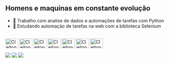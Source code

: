 ## Homens e maquinas em constante evolução 
- 🔭 Trabalho com analise de dados e automações de tarefas com Python
- 🌱 Estudando automação de tarefas na web com a biblioteca Selenium 
<div style="display: inline_block"><br>
            <img align="center" alt="Cleiton-Python" height="30" width="40" src="https://cdn.jsdelivr.net/gh/devicons/devicon/icons/python/python-original.svg" />        
            <img align="center" alt="Cleiton-Python" height="30" width="40" src="https://cdn.jsdelivr.net/gh/devicons/devicon/icons/selenium/selenium-original.svg" />
            <img align="center" alt="Cleiton-Python" height="30" width="40" src="https://cdn.jsdelivr.net/gh/devicons/devicon/icons/mysql/mysql-original-wordmark.svg" />
            <img align="center" alt="Cleiton-Python" height="30" width="40" src="https://cdn.jsdelivr.net/gh/devicons/devicon/icons/arduino/arduino-original.svg" />
            <img align="center" alt="Cleiton-Python" height="30" width="40" src="https://cdn.jsdelivr.net/gh/devicons/devicon/icons/html5/html5-original.svg" />
            <img align="center" alt="Cleiton-Python" height="30" width="40" src="https://cdn.jsdelivr.net/gh/devicons/devicon/icons/javascript/javascript-original.svg" />
            <img align="center" alt="Cleiton-Python" height="30" width="40" src="https://cdn.jsdelivr.net/gh/devicons/devicon/icons/css3/css3-original.svg" />       
</div>

<div>
            
 <a href="https://discord.gg/error404txt" target="_blank"><img src="https://img.shields.io/badge/Discord-7289DA?style=for-the-badge&logo=discord&logoColor=white" target="_blank"></a> 
  <a href = "mailto:cleiton.r.nogueira@gmail.com"><img src="https://img.shields.io/badge/-Gmail-%23333?style=for-the-badge&logo=gmail&logoColor=white" target="_blank"></a>
  <a href="https://www.linkedin.com/in/cleiton-nogueira-5398a5152" target="_blank"><img src="https://img.shields.io/badge/-LinkedIn-%230077B5?style=for-the-badge&logo=linkedin&logoColor=white" target="_blank"></a> 
  
